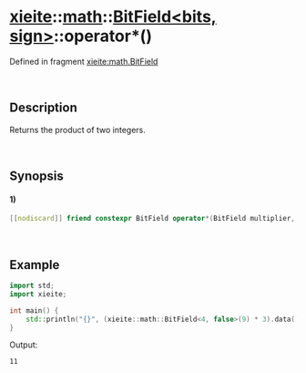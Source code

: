 # [xieite](../../../../../xieite.md)\:\:[math](../../../../../math.md)\:\:[BitField<bits, sign>](../../../../bit_field.md)\:\:operator*\(\)
Defined in fragment [xieite:math.BitField](../../../../../../../src/math/bit_field.cpp)

&nbsp;

## Description
Returns the product of two integers.

&nbsp;

## Synopsis
#### 1)
```cpp
[[nodiscard]] friend constexpr BitField operator*(BitField multiplier, BitField multiplicand) noexcept;
```

&nbsp;

## Example
```cpp
import std;
import xieite;

int main() {
    std::println("{}", (xieite::math::BitField<4, false>(9) * 3).data());
}
```
Output:
```
11
```
